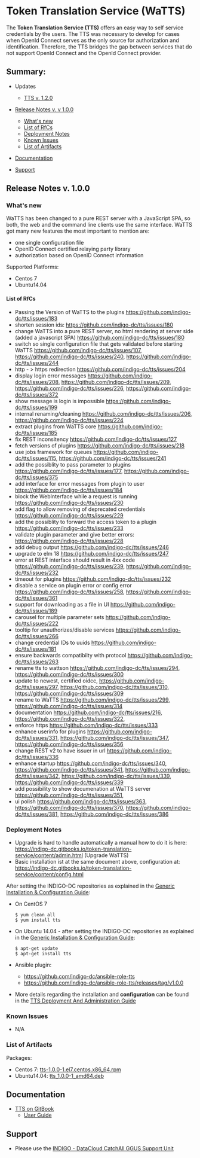 # Token Translation Service (WaTTS)

The **Token Translation Service (TTS)** offers an easy way to self service credentials by the users. The TTS was necessary to develop for cases when OpenId Connect serves as the only source for authorization and identification. Therefore, the TTS bridges the gap between services that do not support OpenId Connect and the OpenId Connect provider. 

## Summary:


* Updates
  * [TTS v. 1.2.0](https://indigo-dc.gitbooks.io/indigo-datacloud-releases/content/indigo2/fourth_update_of_indigo-2.html#watts) <br>

* [Release Notes v. v 1.0.0](#id1)
  * [What's new](#id2)
  * [List of RfCs](#id3)
  * [Deployment Notes](#id4)
  * [Known Issues](#id5)
  * [List of Artifacts](#id7)
* [Documentation](#id6)
* [Support](#id8)


<a id="id1"></a>
## Release Notes v. 1.0.0

<a id="id2"></a>
### What's new

WaTTS has been changed to a pure REST server with a JavaScript SPA, so both, the web and the command line clients use the same interface.
WaTTS got many new features the most important to mention are:
* one single configuration file
* OpenID Connect certified relaying party library
* authorization based on OpenID Connect information

Supported Platforms:
* Centos 7
* Ubuntu14.04

<a id="id3"></a>
#### List of RfCs 

* Passing the Version of WaTTS to the plugins https://github.com/indigo-dc/tts/issues/183
* shorten session ids: https://github.com/indigo-dc/tts/issues/180
* change WaTTS into a pure REST server, no html rendering at server side (added a javascript SPA) https://github.com/indigo-dc/tts/issues/180
* switch so single configuration file that gets validated before starting WaTTS https://github.com/indigo-dc/tts/issues/107, https://github.com/indigo-dc/tts/issues/240, https://github.com/indigo-dc/tts/issues/244
* http - > https redirection https://github.com/indigo-dc/tts/issues/204
* display login error messages https://github.com/indigo-dc/tts/issues/208, https://github.com/indigo-dc/tts/issues/209, https://github.com/indigo-dc/tts/issues/226, https://github.com/indigo-dc/tts/issues/372
* show message is login is impossible https://github.com/indigo-dc/tts/issues/199
* internal renaming/cleaning https://github.com/indigo-dc/tts/issues/206, https://github.com/indigo-dc/tts/issues/224
* extract plugins from WaTTS core https://github.com/indigo-dc/tts/issues/185
* fix REST inconsitency https://github.com/indigo-dc/tts/issues/127
* fetch versions of plugins https://github.com/indigo-dc/tts/issues/218
* use jobs framework for queues https://github.com/indigo-dc/tts/issues/115, https://github.com/indigo-dc/tts/issues/241
* add the possiblity to pass parameter to plugins https://github.com/indigo-dc/tts/issues/177, https://github.com/indigo-dc/tts/issues/375
* add interface for error messages from plugin to user https://github.com/indigo-dc/tts/issues/184
* block the WebInterface while a request is running https://github.com/indigo-dc/tts/issues/230
* add flag to allow removing of deprecated credentials https://github.com/indigo-dc/tts/issues/229
* add the possiblity to forward the access token to a plugin https://github.com/indigo-dc/tts/issues/233
* validate plugin parameter and give better errors: https://github.com/indigo-dc/tts/issues/228
* add debug output https://github.com/indigo-dc/tts/issues/246
* upgrade to elm 18 https://github.com/indigo-dc/tts/issues/247
* error at REST interface should result in 4xx code https://github.com/indigo-dc/tts/issues/239, https://github.com/indigo-dc/tts/issues/232
* timeout for plugins https://github.com/indigo-dc/tts/issues/232
* disable a service on plugin error or config error https://github.com/indigo-dc/tts/issues/258, https://github.com/indigo-dc/tts/issues/361
* support for downloading as a file in UI https://github.com/indigo-dc/tts/issues/189
* carousel for multiple parameter sets https://github.com/indigo-dc/tts/issues/222
* tooltip for unauthorizes/disable services https://github.com/indigo-dc/tts/issues/266
* change credential IDs to uuids https://github.com/indigo-dc/tts/issues/181
* ensure backwards compatibilty with protocol https://github.com/indigo-dc/tts/issues/263
* rename tts to wattson https://github.com/indigo-dc/tts/issues/294, https://github.com/indigo-dc/tts/issues/300
* update to newest, certified oidcc, https://github.com/indigo-dc/tts/issues/297, https://github.com/indigo-dc/tts/issues/310, https://github.com/indigo-dc/tts/issues/309
* rename to WaTTS https://github.com/indigo-dc/tts/issues/299, https://github.com/indigo-dc/tts/issues/314
* documentation https://github.com/indigo-dc/tts/issues/216, https://github.com/indigo-dc/tts/issues/322,
* enforce https https://github.com/indigo-dc/tts/issues/333
* enhance userinfo for plugins https://github.com/indigo-dc/tts/issues/331, https://github.com/indigo-dc/tts/issues/347, https://github.com/indigo-dc/tts/issues/356
* change REST v2 to have issuer in url https://github.com/indigo-dc/tts/issues/336
* enhance startup https://github.com/indigo-dc/tts/issues/340, https://github.com/indigo-dc/tts/issues/341, https://github.com/indigo-dc/tts/issues/342, https://github.com/indigo-dc/tts/issues/339, https://github.com/indigo-dc/tts/issues/339
* add possibility to show documenation at WaTTS server https://github.com/indigo-dc/tts/issues/351,
* ui polish https://github.com/indigo-dc/tts/issues/363, https://github.com/indigo-dc/tts/issues/370, https://github.com/indigo-dc/tts/issues/381, https://github.com/indigo-dc/tts/issues/386
<a id="id4"></a>

### Deployment Notes

* Upgrade is hard to handle automatically a manual how to do it is here: https://indigo-dc.gitbooks.io/token-translation-service/content/admin.html (Upgrade WaTTS)
* Basic installation ist at the same document above, configuration at: https://indigo-dc.gitbooks.io/token-translation-service/content/config.html

After setting the INDIGO-DC repositories as explained in the [Generic Installation & Configuration Guide](../generic_installation_and_configuration_guide_1.md):
* On CentOS 7 

  ```$ yum clean all```</br>
  ```$ yum install tts```

* On Ubuntu 14.04 - after setting the INDIGO-DC repositories as explained in the [Generic Installation & Configuration Guide](../generic_installation_and_configuration_guide_1.md):

  ```$ apt-get update```</br>
  ```$ apt-get install tts```

* Ansible plugin:
  * https://github.com/indigo-dc/ansible-role-tts
  * https://github.com/indigo-dc/ansible-role-tts/releases/tag/v1.0.0

* More details regarding the installation and **configuration** can be found in the [TTS Deployment And Administration Guide](https://indigo-dc.gitbooks.io/token-translation-service/content/admin.html)

<a id="id5"></a>
### Known Issues

* N/A

<a id="id7"></a>
### List of Artifacts

Packages:
* Centos 7: [tts-1.0.0-1.el7.centos.x86_64.rpm](http://repo.indigo-datacloud.eu/repository/indigo/2/centos7/x86_64/base/tts-1.0.0-1.el7.centos.x86_64.rpm)
* Ubuntu14.04: [tts_1.0.0-1_amd64.deb](http://repo.indigo-datacloud.eu/repository/indigo/2/ubuntu/dists/xenial/main/binary-amd64/tts_1.0.0-1_amd64.deb)

<a id="id6"></a>
## Documentation

* [TTS on GitBook](https://indigo-dc.gitbooks.io/token-translation-service/content/)
  * [User Guide](https://indigo-dc.gitbooks.io/token-translation-service/content/user.html)

<a id="id8"></a>
## Support

* Please use the [INDIGO - DataCloud CatchAll GGUS Support Unit](https://wiki.egi.eu/wiki/GGUS:INDIGO_DataCloud_Catch-all_FAQ)
